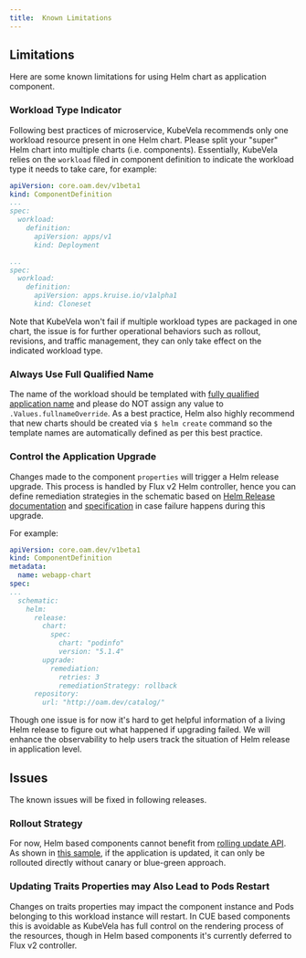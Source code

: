 ```yaml
---
title:  Known Limitations
---
```


## Limitations

Here are some known limitations for using Helm chart as application component.

### Workload Type Indicator

Following best practices of microservice, KubeVela recommends only one workload resource present in one Helm chart. Please split your "super" Helm chart into multiple charts (i.e. components). Essentially, KubeVela relies on the `workload` filed in component definition to indicate the workload type it needs to take care, for example:

```yaml
apiVersion: core.oam.dev/v1beta1
kind: ComponentDefinition
...
spec:
  workload:
    definition:
      apiVersion: apps/v1
      kind: Deployment
```
```yaml
...
spec:
  workload:
    definition:
      apiVersion: apps.kruise.io/v1alpha1
      kind: Cloneset
```

 Note that KubeVela won't fail if multiple workload types are packaged in one chart, the issue is for further operational behaviors such as rollout, revisions, and traffic management, they can only take effect on the indicated workload type.

### Always Use Full Qualified Name

The name of the workload should be templated with [fully qualified application name](https://github.com/helm/helm/blob/543364fba59b0c7c30e38ebe0f73680db895abb6/pkg/chartutil/create.go#L415) and please do NOT assign any value to `.Values.fullnameOverride`. As a best practice, Helm also highly recommend that new charts should be created via `$ helm create` command so the template names are automatically defined as per this best practice.

### Control the Application Upgrade

Changes made to the component `properties` will trigger a Helm release upgrade. This process is handled by Flux v2 Helm controller, hence you can define remediation
strategies in the schematic based on [Helm Release
documentation](https://github.com/fluxcd/helm-controller/blob/main/docs/api/helmrelease.md#upgraderemediation)
and [specification](https://toolkit.fluxcd.io/components/helm/helmreleases/#configuring-failure-remediation) 
in case failure happens during this upgrade.

For example:
```yaml
apiVersion: core.oam.dev/v1beta1
kind: ComponentDefinition
metadata:
  name: webapp-chart
spec:
...
  schematic:
    helm:
      release:
        chart:
          spec:
            chart: "podinfo"
            version: "5.1.4"
        upgrade:
          remediation:
            retries: 3 
            remediationStrategy: rollback
      repository:
        url: "http://oam.dev/catalog/"

```

Though one issue is for now it's hard to get helpful information of a living Helm release to figure out what happened if upgrading failed. We will enhance the observability to help users track the situation of Helm release in application level.

## Issues

The known issues will be fixed in following releases.

### Rollout Strategy

For now, Helm based components cannot benefit from [rolling update API](https://github.com/kubevela/kubevela/blob/master/design/vela-core/rollout-design.md#applicationdeployment-workflow). As shown in [this sample](./trait#update-an-applicatiion), if the application is updated, it can only be rollouted directly without canary or blue-green approach.

### Updating Traits Properties may Also Lead to Pods Restart

Changes on traits properties may impact the component instance and Pods belonging to this workload instance will restart. In CUE based components this is avoidable as KubeVela has full control on the rendering process of the resources, though in Helm based components it's currently deferred to Flux v2 controller.
